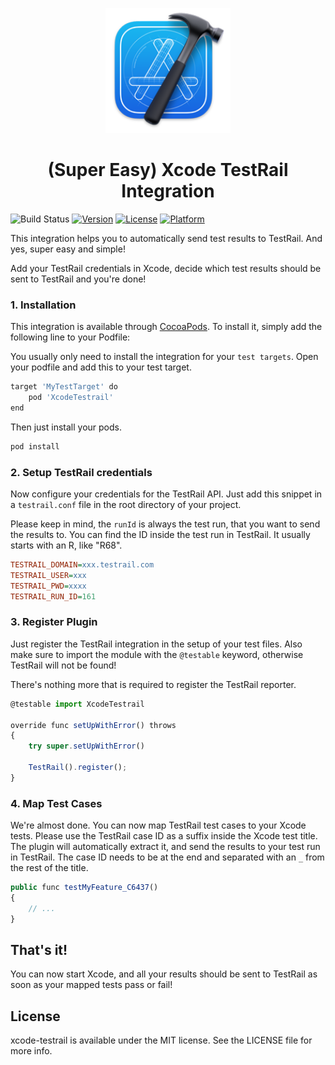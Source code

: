 <p align="center">
   <img width="200px" src="/assets/xcode.png">
</p>
<h1 align="center">(Super Easy) Xcode TestRail Integration</h1>


![Build Status](https://github.com/boxblinkracer/xcode-testrail/actions/workflows/ci_pipe.yml/badge.svg)
[![Version](https://img.shields.io/cocoapods/v/XcodeTestrail.svg?style=flat)](https://cocoapods.org/pods/xcode-testrail)
[![License](https://img.shields.io/cocoapods/l/XcodeTestrail.svg?style=flat)](https://cocoapods.org/pods/xcode-testrail)
[![Platform](https://img.shields.io/cocoapods/p/XcodeTestrail.svg?style=flat)](https://cocoapods.org/pods/xcode-testrail)

This integration helps you to automatically send test results to TestRail. And yes, super easy and simple!

Add your TestRail credentials in Xcode, decide which test results should be sent to TestRail and you're done!


### 1. Installation

This integration is available through [CocoaPods](https://cocoapods.org). To install
it, simply add the following line to your Podfile:

You usually only need to install the integration for your `test targets`.
Open your podfile and add this to your test target.

```bash 
target 'MyTestTarget' do
    pod 'XcodeTestrail'
end
```

Then just install your pods.

```bash 
pod install
```



### 2. Setup TestRail credentials

Now configure your credentials for the TestRail API.
Just add this snippet in a `testrail.conf` file in the root directory of your project.

Please keep in mind, the `runId` is always the test run, that you want to send the results to.
You can find the ID inside the test run in TestRail. It usually starts with an R, like "R68".

```ini 
TESTRAIL_DOMAIN=xxx.testrail.com
TESTRAIL_USER=xxx
TESTRAIL_PWD=xxxx
TESTRAIL_RUN_ID=161
```



### 3. Register Plugin

Just register the TestRail integration in the setup of your test files.
Also make sure to import the module with the `@testable` keyword, otherwise TestRail will not be found!

There's nothing more that is required to register the TestRail reporter.

```javascript 
@testable import XcodeTestrail

override func setUpWithError() throws
{
    try super.setUpWithError()

    TestRail().register();
}
```


### 4. Map Test Cases

We're almost done.
You can now map TestRail test cases to your Xcode tests.
Please use the TestRail case ID as a suffix inside the Xcode test title.
The plugin will automatically extract it, and send the results to your test run in TestRail.
The case ID needs to be at the end and separated with an `_` from the rest of the title.

```javascript 
public func testMyFeature_C6437()
{
    // ...
}
```

## That's it!

You can now start Xcode, and all your results should be sent to TestRail as soon as your mapped tests pass or fail!

## License

xcode-testrail is available under the MIT license. See the LICENSE file for more info.
